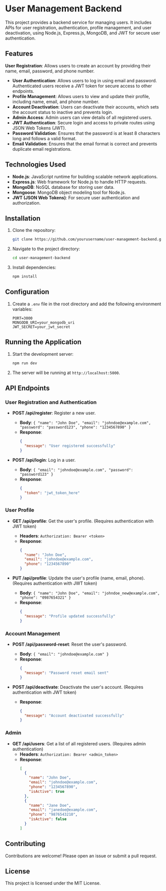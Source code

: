 # User Management Backend

This project provides a backend service for managing users. It includes APIs for user registration, authentication, profile management, and user deactivation, using Node.js, Express.js, MongoDB, and JWT for secure user authentication.

## Features

**User Registration**: Allows users to create an account by providing their name, email, password, and phone number.
- **User Authentication**: Allows users to log in using email and password. Authenticated users receive a JWT token for secure access to other endpoints.
- **Profile Management**: Allows users to view and update their profile, including name, email, and phone number.
- **Account Deactivation**: Users can deactivate their accounts, which sets the account status to inactive and prevents login.
- **Admin Access**: Admin users can view details of all registered users.
- **JWT Authentication**: Secure login and access to private routes using JSON Web Tokens (JWT).
- **Password Validation**: Ensures that the password is at least 8 characters long and follows a valid format.
- **Email Validation**: Ensures that the email format is correct and prevents duplicate email registrations.

## Technologies Used

- **Node.js**: JavaScript runtime for building scalable network applications.
- **Express.js**: Web framework for Node.js to handle HTTP requests.
- **MongoDB**: NoSQL database for storing user data.
- **Mongoose**: MongoDB object modeling tool for Node.js.
- **JWT (JSON Web Tokens)**: For secure user authentication and authorization.

## Installation

1. Clone the repository:
    ```bash
    git clone https://github.com/yourusername/user-management-backend.git
    ```
2. Navigate to the project directory:
    ```bash
    cd user-management-backend
    ```
3. Install dependencies:
    ```bash
    npm install
    ```

## Configuration

1. Create a `.env` file in the root directory and add the following environment variables:
    ```env
    PORT=3000
    MONGODB_URI=your_mongodb_uri
    JWT_SECRET=your_jwt_secret
    ```

## Running the Application

1. Start the development server:
    ```bash
    npm run dev
    ```
2. The server will be running at `http://localhost:5000`.

## API Endpoints

### User Registration and Authentication

- **POST /api/register**: Register a new user.
  - **Body**: `{ "name": "John Doe", "email": "johndoe@example.com", "password": "password123", "phone": "1234567890" }`
  - **Response**: 
    ```json
    {
      "message": "User registered successfully"
    }
    ```

- **POST /api/login**: Log in a user.
  - **Body**: `{ "email": "johndoe@example.com", "password": "password123" }`
  - **Response**: 
    ```json
    {
      "token": "jwt_token_here"
    }
    ```

### User Profile

- **GET /api/profile**: Get the user's profile. (Requires authentication with JWT token)
  - **Headers**: `Authorization: Bearer <token>`
  - **Response**: 
    ```json
    {
      "name": "John Doe",
      "email": "johndoe@example.com",
      "phone": "1234567890"
    }
    ```

- **PUT /api/profile**: Update the user's profile (name, email, phone). (Requires authentication with JWT token)
  - **Body**: `{ "name": "John Doe", "email": "johndoe_new@example.com", "phone": "0987654321" }`
  - **Response**: 
    ```json
    {
      "message": "Profile updated successfully"
    }
    ```

### Account Management

- **POST /api/password-reset**: Reset the user's password.
  - **Body**: `{ "email": "johndoe@example.com" }`
  - **Response**: 
    ```json
    {
      "message": "Password reset email sent"
    }
    ```

- **POST /api/deactivate**: Deactivate the user's account. (Requires authentication with JWT token)
  - **Response**: 
    ```json
    {
      "message": "Account deactivated successfully"
    }
    ```

### Admin

- **GET /api/users**: Get a list of all registered users. (Requires admin authentication)
  - **Headers**: `Authorization: Bearer <admin_token>`
  - **Response**: 
    ```json
    [
      {
        "name": "John Doe",
        "email": "johndoe@example.com",
        "phone": "1234567890",
        "isActive": true
      },
      {
        "name": "Jane Doe",
        "email": "janedoe@example.com",
        "phone": "9876543210",
        "isActive": false
      }
    ]
    ```

## Contributing

Contributions are welcome! Please open an issue or submit a pull request.

## License

This project is licensed under the MIT License.